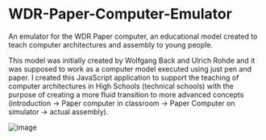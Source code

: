 # WDR-Paper-Computer-Emulator
An emulator for the WDR Paper computer, an educational model created to teach computer architectures and assembly to young people.

This model was initially created by  Wolfgang Back and Ulrich Rohde and it was supposed to work as a computer model executed using just pen and paper.
I created this JavaScript application to support the teaching of computer architectures in High Schools (technical schools) with the purpose of creating 
a more fluid transition to more advanced concepts (introduction -> Paper computer in classroom -> Paper Computer on simulator -> actual assembly).

![image](https://github.com/rp-z80/WDR-Paper-Computer-Emulator/assets/74657021/8e88bd15-ed7d-4a33-bb64-c3450ef58607)
